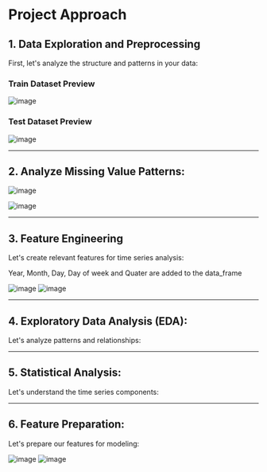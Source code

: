# Project Approach

## 1. Data Exploration and Preprocessing
First, let's analyze the structure and patterns in your data:

### Train Dataset Preview

![image](https://github.com/user-attachments/assets/af603f77-89d9-40f2-a0f8-2e5b5c8bd054)

### Test Dataset Preview

![image](https://github.com/user-attachments/assets/f66bd105-3369-4d1f-91d2-a363f0d2ff3f)

---
## 2. Analyze Missing Value Patterns:

![image](https://github.com/user-attachments/assets/fbf191ed-486b-4df4-a620-03ccebed11db)

![image](https://github.com/user-attachments/assets/d24cbc77-d420-471e-adfb-38339f29dbef)

---
## 3. Feature Engineering
Let's create relevant features for time series analysis:

Year, Month, Day, Day of week and Quater are added to the data_frame

![image](https://github.com/user-attachments/assets/f34c9295-6a0b-487c-9357-b128ff56c374)
![image](https://github.com/user-attachments/assets/9766784f-3aa9-40f4-b876-5e3c47be8736)

---
## 4. Exploratory Data Analysis (EDA):
Let's analyze patterns and relationships:

---
## 5. Statistical Analysis:
Let's understand the time series components:

---
## 6. Feature Preparation:
Let's prepare our features for modeling:

![image](https://github.com/user-attachments/assets/24d6fd43-84db-422e-b86d-a9f738a27fda)
![image](https://github.com/user-attachments/assets/8a1f06b8-92c0-4c25-9f5c-fffbe5522370)

